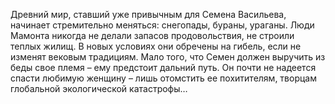 <!--2016-11-26 21:20:21-->
Древний мир, ставший уже привычным для Семена Васильева, начинает стремительно меняться: снегопады, бураны, ураганы. Люди Мамонта никогда не делали запасов продовольствия, не строили теплых жилищ. В новых условиях они обречены на гибель, если не изменят вековым традициям. Мало того, что Семен должен выручить из беды свое племя – ему предстоит дальний путь. Он почти не надеется спасти любимую женщину – лишь отомстить ее похитителям, творцам глобальной экологической катастрофы…